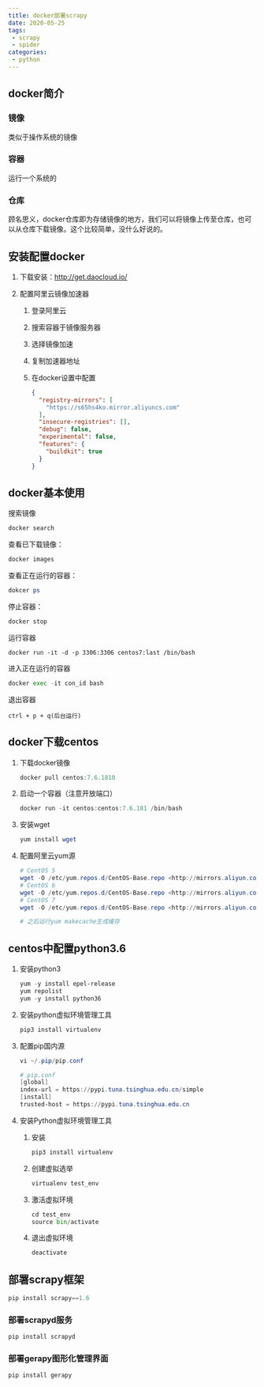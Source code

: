 ```yaml
---
title: docker部署scrapy
date: 2020-05-25
tags:
 - scrapy
 - spider
categories:
 - python
---
```


## docker简介

### 镜像

类似于操作系统的镜像

### 容器

运行一个系统的

### 仓库

顾名思义，docker仓库即为存储镜像的地方，我们可以将镜像上传至仓库，也可以从仓库下载镜像。这个比较简单，没什么好说的。

## 安装配置docker

1. 下载安装：http://get.daocloud.io/

2. 配置阿里云镜像加速器

   1. 登录阿里云

   2. 搜索容器于镜像服务器

   3. 选择镜像加速

   4. 复制加速器地址

   5. 在docker设置中配置

      ```json
      {
        "registry-mirrors": [
          "https://s65hs4ko.mirror.aliyuncs.com"
        ],
        "insecure-registries": [],
        "debug": false,
        "experimental": false,
        "features": {
          "buildkit": true
        }
      }
      ```

## docker基本使用

搜索镜像

```powershell
docker search
```

查看已下载镜像：

```powershell
docker images
```

查看正在运行的容器：

```powershell
dokcer ps
```

停止容器：

```powershell
docker stop 
```

运行容器

```shell
docker run -it -d -p 3306:3306 centos7:last /bin/bash
```

进入正在运行的容器

```python
docker exec -it con_id bash
```

退出容器

```shell
ctrl + p + q(后台运行)
```

## docker下载centos

1. 下载docker镜像

   ```powershell
   docker pull centos:7.6.1810
   ```

2. 启动一个容器（注意开放端口）

   ```powershell
   docker run -it centos:centos:7.6.181 /bin/bash
   ```

3. 安装wget

   ```powershell
   yum install wget
   ```

4. 配置阿里云yum源

   ```powershell
   # CentOS 5
   wget -O /etc/yum.repos.d/CentOS-Base.repo <http://mirrors.aliyun.com/repo/Centos-5.repo>
   # CentOS 6
   wget -O /etc/yum.repos.d/CentOS-Base.repo <http://mirrors.aliyun.com/repo/Centos-6.repo>
   # CentOS 7
   wget -O /etc/yum.repos.d/CentOS-Base.repo <http://mirrors.aliyun.com/repo/Centos-7.repo>
   
   # 之后运行yum makecache生成缓存
   ```

## centos中配置python3.6

1. 安装python3

   ```powershell
   yum -y install epel-release
   yum repolist
   yum -y install python36
   ```

2. 安装python虚拟环境管理工具

   ```powershell
   pip3 install virtualenv
   ```

3. 配置pip国内源

   ```powershell
   vi ~/.pip/pip.conf
   
   # pip.conf
   [global]
   index-url = https://pypi.tuna.tsinghua.edu.cn/simple
   [install]
   trusted-host = https://pypi.tuna.tsinghua.edu.cn
   ```

4. 安装Python虚拟环境管理工具

   1. 安装

      ```python
      pip3 install virtualenv
      ```

   2. 创建虚拟选举

      ```python
      virtualenv test_env
      ```

   3. 激活虚拟环境

      ```python
      cd test_env
      source bin/activate
      ```

   4. 退出虚拟环境

      ```python
      deactivate
      ```

## 部署scrapy框架

```python
pip install scrapy==1.6
```

### 部署scrapyd服务

```python
pip install scrapyd
```

### 部署gerapy图形化管理界面

```python
pip install gerapy
```

